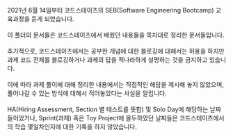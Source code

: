 2021년 6월 14일부터 코드스테이츠의 SEB(Software Engineering Bootcamp) 교육과정을 듣게 되었습니다.  
</br>
이 폴더의 문서들은 코드스테이츠에서 배웠던 내용들을 목차대로 정리한 문서들입니다.  
</br>
추가적으로, 코드스테이츠에서는 공부한 개념에 대한 블로깅에 대해서는 허용을 하지만 과제 코드 전체를 블로깅하거나 과제의 답을 적나라하게 설명하는 것을 금지하고 있습니다.  
</br>
이에 따라 과제 풀이에 대해 정리한 내용에서는 직접적인 해답을 제시해 놓지 않았으며, 풀어나갈 수 있는 방식에 대해서 적어놓았다는 사실을 알립니다.  
</br>
HA(Hiring Assessment, Section 별 테스트를 뜻함) 및 Solo Day에 해당하는 날짜들이었거나, Sprint(과제) 혹은 Toy Project에 몰두하였던 날짜들은 코드스테이츠에서의 학습 몇일차인지에 대한 기록을 하지 않았습니다.
